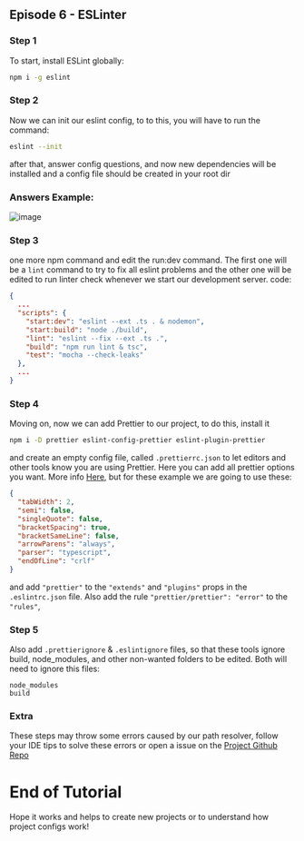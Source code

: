 ## Episode 6 - ESLinter

### Step 1
To start, install ESLint globally:
```sh
npm i -g eslint
```

### Step 2
Now we can init our eslint config, to to this, you will have to run the command:
```sh
eslint --init
```
after that, answer config questions, and now new dependencies will be installed and a config file should be created in your root dir

### Answers Example:
![image](https://user-images.githubusercontent.com/60207256/183230184-397bb835-5c3b-4f81-be64-b0e7dbf9a5a4.png)

### Step 3
one more npm command and edit the run:dev command. The first one will be a `lint` command to try to fix all eslint problems and the other one will be edited to run linter check whenever we start our development server. code:
```json
{
  ...
  "scripts": {
    "start:dev": "eslint --ext .ts . & nodemon",
    "start:build": "node ./build",
    "lint": "eslint --fix --ext .ts .",
    "build": "npm run lint & tsc",
    "test": "mocha --check-leaks"
  },
  ...
}
```

### Step 4
Moving on, now we can add Prettier to our project, to do this, install it
```sh
npm i -D prettier eslint-config-prettier eslint-plugin-prettier
```
and create an empty config file, called `.prettierrc.json` to let editors and other tools know you are using Prettier.
Here you can add all prettier options you want. More info [Here](https://prettier.io/docs/en/options.html), but for these example we are going to use these:
```json
{
  "tabWidth": 2,
  "semi": false,
  "singleQuote": false,
  "bracketSpacing": true,
  "bracketSameLine": false,
  "arrowParens": "always",
  "parser": "typescript",
  "endOfLine": "crlf"
}
```
and add `"prettier"` to the `"extends"` and `"plugins"` props in the `.eslintrc.json` file.
Also add the rule `"prettier/prettier": "error"` to the `"rules"`, 

### Step 5
Also add `.prettierignore` & `.eslintignore` files, so that these tools ignore build, node_modules, and other non-wanted folders to be edited. Both will need to ignore this files:
```
node_modules
build
```

### Extra
These steps may throw some errors caused by our path resolver, follow your IDE tips to solve these errors or open a issue on the [Project Github Repo](https://github.com/MateoDi9z/express-template)


# End of Tutorial
Hope it works and helps to create new projects or to understand how project configs work!